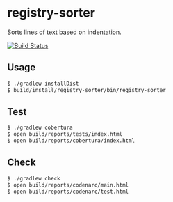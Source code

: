 # registry-sorter
Sorts lines of text based on indentation.

[![Build Status](https://travis-ci.org/martinmosegaard/registry-sorter.svg?branch=master)](https://travis-ci.org/martinmosegaard/registry-sorter)

## Usage

```sh
$ ./gradlew installDist
$ build/install/registry-sorter/bin/registry-sorter
```

## Test

```sh
$ ./gradlew cobertura
$ open build/reports/tests/index.html
$ open build/reports/cobertura/index.html
```

## Check

```sh
$ ./gradlew check
$ open build/reports/codenarc/main.html
$ open build/reports/codenarc/test.html
```
